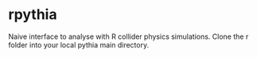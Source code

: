 # rpythia
Naive interface to analyse with R collider physics simulations. 
Clone the r folder into your local pythia main directory.
